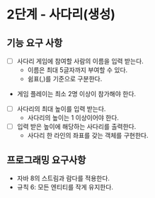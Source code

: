 # 2단계 - 사다리(생성)

## 기능 요구 사항

- [ ] 사다리 게임에 참여할 사람의 이름을 입력 받는다.
    - 이름은 최대 5글자까지 부여할 수 있다.
    - 쉼표(,)를 기준으로 구분한다.
- 게임 플레이는 최소 2명 이상이 참가해야 한다.
- [ ] 사다리의 최대 높이를 입력 받는다.
    - 사다리의 높이는 1 이상이어야 한다.
- [ ] 입력 받은 높이에 해당하는 사다리를 출력한다.
    - 사다리 한 라인의 좌표를 갖는 객체를 구현한다.

## 프로그래밍 요구사항

- 자바 8의 스트림과 람다를 적용한다.
- 규칙 6: 모든 엔티티를 작게 유지한다.